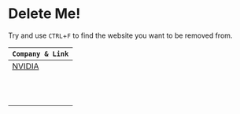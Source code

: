 # Delete Me!
Try and use `CTRL`+`F` to find the website you want to be removed from.

| `Company & Link` |
| - |
| [NVIDIA](https://www.nvidia.com/en-us/privacy/start/) |
| []() |
| []() |
| []() |
| []() |
| []() |
| []() |
| []() |
| []() |
| []() |
| []() |
| []() |
